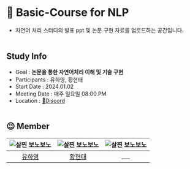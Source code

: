 # 📰 Basic-Course for NLP
- 자연어 처리 스터디의 발표 ppt 및 논문 구현 자료를 업로드하는 공간입니다.
</br></br>

## Study Info
* Goal : **논문을 통한 자연어처리 이해 및 기술 구현**
* Participants : 유하영, 황현태
* Start Date : 2024.01.02
* Meeting Date : 매주 일요일 08:00.PM
* Location : [👾Discord](https://discord.gg/9ueDpCMz)
</br></br>

## 😉 Member
| ![살찐 보노보노](https://github.com/NLP-Study-JAPPU/Basic-Course/assets/90309728/c7c9e379-dd84-41dc-81f4-ef73daea6e87) |![살찐 보노보노](https://github.com/NLP-Study-JAPPU/Basic-Course/assets/90309728/c7c9e379-dd84-41dc-81f4-ef73daea6e87) |![살찐 보노보노](https://github.com/NLP-Study-JAPPU/Basic-Course/assets/90309728/c7c9e379-dd84-41dc-81f4-ef73daea6e87) |
|:---:|:---:|:---:|
|[유하영](https://github.com/Hayeonggg)|[황현태](https://github.com/Oneul-hyeon)|___|

